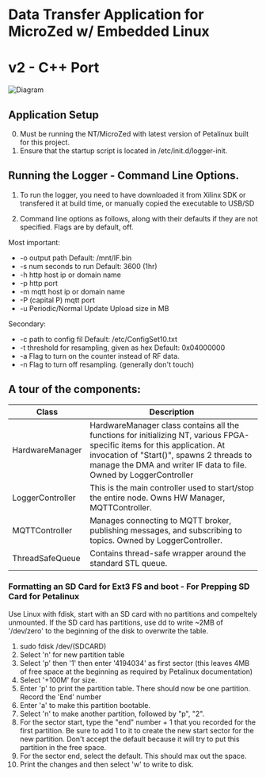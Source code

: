 # Data Transfer Application for MicroZed w/ Embedded Linux
# v2 - C++ Port

![Diagram](https://github.com/christopherbate/MZNTLogger/blob/master/MZNT%20Diagram.png)

## Application Setup 
0. Must be running the NT/MicroZed with latest version of Petalinux built for this project.
1. Ensure that the startup script is located in /etc/init.d/logger-init.

## Running the Logger - Command Line Options.

1. To run the logger, you need to have downloaded it from Xilinx SDK or transfered it at build time, or manually copied the executable to USB/SD

2. Command line options as follows, along with their defaults if they are not specified. Flags are by default, off.

Most important:
  * -o output path Default: /mnt/IF.bin
  * -s num seconds to run Default: 3600 (1hr)
  * -h http host ip or domain name
  * -p http port
  * -m mqtt host ip or domain name
  * -P (capital P) mqtt port
  * -u Periodic/Normal Update Upload size in MB

Secondary:
  * -c path to config fil Default: /etc/ConfigSet10.txt
  * -t threshold for resampling, given as hex Default: 0x04000000
  * -a Flag to turn on the counter instead of RF data.
  * -n Flag to turn off resampling. (generally don't touch)

## A tour of the components:

Class | Description
--- | ---
HardwareManager | HardwareManager class contains all the functions for initializing NT, various FPGA-specific items for this application. At invocation of "Start()", spawns 2 threads to manage the DMA and writer IF data to file. Owned by LoggerController
LoggerController | This is the main controller used to start/stop the entire node. Owns HW Manager, MQTTController.
MQTTController | Manages connecting to MQTT broker, publishing messages, and subscribing to topics. Owned by LoggerController.
ThreadSafeQueue| Contains thread-safe wrapper around the standard STL queue.

### Formatting an SD Card for Ext3 FS and boot - For Prepping SD Card for Petalinux

Use Linux with fdisk, start with an SD card with no partitions and compeltely unmounted. If the SD card has partitions, use dd to write ~2MB of '/dev/zero' to the beginning of the disk to overwrite the table.

1. sudo fdisk /dev/(SDCARD)
2. Select 'n' for new partition table
3. Select 'p' then '1' then enter '4194034' as first sector (this leaves 4MB of free space at the beginning as required by Petalinux documentation)
4. Select '+100M' for size.
5. Enter 'p' to print the partition table. There should now be one partition. Record the 'End' number
6. Enter 'a' to make this partition bootable.
7. Select 'n' to make another partition, followed by "p", "2".
8. For the sector start, type the "end" number + 1 that you recorded for the first partition. Be sure to add 1 to it to create the new start sector for the new partition. Don't accept the default because it will try to put this partition in the free space.
9. For the sector end, select the default. This should max out the space.
10. Print the changes and then select 'w' to write to disk.
